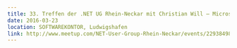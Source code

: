 ```yaml
---
title: 33. Treffen der .NET UG Rhein-Neckar mit Christian Will – Microsoft Band
date: 2016-03-23
location: SOFTWAREKONTOR, Ludwigshafen
link: http://www.meetup.com/NET-User-Group-Rhein-Neckar/events/229384985/
---
```

